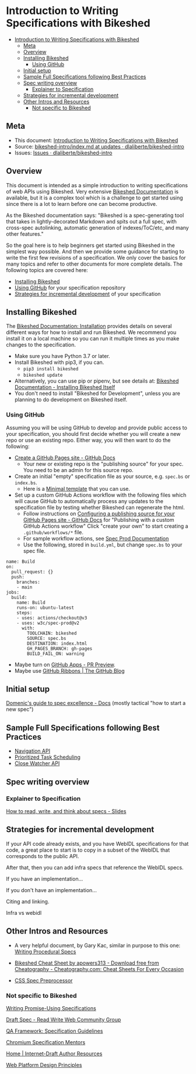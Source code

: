 # Introduction to Writing Specifications with Bikeshed

- [Introduction to Writing Specifications with Bikeshed](#introduction-to-writing-specifications-with-bikeshed)
  - [Meta](#meta)
  - [Overview](#overview)
  - [Installing Bikeshed](#installing-bikeshed)
    - [Using GitHub](#using-github)
  - [Initial setup](#initial-setup)
  - [Sample Full Specifications following Best Practices](#sample-full-specifications-following-best-practices)
  - [Spec writing overview](#spec-writing-overview)
    - [Explainer to Specification](#explainer-to-specification)
  - [Strategies for incremental development](#strategies-for-incremental-development)
  - [Other Intros and Resources](#other-intros-and-resources)
    - [Not specific to Bikeshed](#not-specific-to-bikeshed)

## Meta

- This document: [Introduction to Writing Specifications with Bikeshed](https://dlaliberte.github.io/bikeshed-intro/index.html)
- Source: [bikeshed-intro/index.md at updates · dlaliberte/bikeshed-intro](http://go/gh/dlaliberte/bikeshed-intro/blob/updates/index.md)
- Issues: [Issues · dlaliberte/bikeshed-intro](http://go/gh/dlaliberte/bikeshed-intro/issues)

## Overview

This document is intended as a simple introduction to writing specifications of web APIs using Bikeshed.  Very extensive [Bikeshed Documentation](https://tabatkins.github.io/bikeshed/) is available, but it is a complex tool which is a challenge to get started using since there is a lot to learn before one can become productive.

As the Bikeshed documentation says: "Bikeshed is a spec-generating tool that takes in lightly-decorated Markdown and spits out a full spec, with cross-spec autolinking, automatic generation of indexes/ToC/etc, and many other features."

So the goal here is to help beginners get started using Bikeshed in the simplest way possible. And then we provide some guidance for starting to write the first few revisions of a specification.  We only cover the basics for many topics and refer to other documents for more complete details.  The following topics are covered here:

- [Installing Bikeshed](#installing-bikeshed)
- [Using GitHub](#using-github) for your specification repository
- [Strategies for incremental development](#strategies-for-incremental-development) of your specification


## Installing Bikeshed

The [Bikeshed Documentation: Installation](https://tabatkins.github.io/bikeshed/#installing) provides details on  several different ways for how to install and run Bikeshed.  We recommend you install it on a local machine so you can run it multiple times as you make changes to the specification.

- Make sure you have Python 3.7 or later.
- Install Bikeshed with pip3, if you can.
  - `pip3 install bikeshed`
  - `bikeshed update`
- Alternatively, you can use pip or pipenv, but see details at: [Bikeshed Documentation - Installing Bikeshed Itself](https://tabatkins.github.io/bikeshed/#install-final)
- You don't need to install "Bikeshed for Development", unless you are planning to do development on Bikeshed itself.


### Using GitHub

Assuming you will be using GitHub to develop and provide public access to your specification, you should first decide whether you will create a new repo or use an existing repo.  Either way, you will then want to do the following:

- [Create a GitHub Pages site - GitHub Docs](https://docs.github.com/en/pages/getting-started-with-github-pages/creating-a-github-pages-site)
  - Your new or existing repo is the "publishing source" for your spec. You need to be an admin for this source repo.
- Create an initial "empty" specification file as your source, e.g. `spec.bs` or `index.bs`.
  - Here is a [Minimal template](http://go/gh/WICG/starter-kit/blob/main/templates/index.bs) that you can use.
- Set up a custom GitHub Actions workflow with the following files which will cause GitHub to automatically process any updates to the specification file by testing whether Bikeshed can regenerate the html.
  -  Follow instructions on [Configuring a publishing source for your GitHub Pages site - GitHub Docs](https://docs.github.com/en/pages/getting-started-with-github-pages/configuring-a-publishing-source-for-your-github-pages-site) for "Publishing with a custom GitHub Actions workflow"  Click "create your own" to start creating a `.github/workflows/*` file.
  - For sample workflow actions, see [Spec Prod Documentation](https://w3c.github.io/spec-prod/)
  - Use the following, stored in `build.yml`, but change `spec.bs` to your spec file.

```
name: Build
on:
  pull_request: {}
  push:
    branches:
    - main
jobs:
  build:
    name: Build
    runs-on: ubuntu-latest
    steps:
    - uses: actions/checkout@v3
    - uses: w3c/spec-prod@v2
      with:
        TOOLCHAIN: bikeshed
        SOURCE: spec.bs
        DESTINATION: index.html
        GH_PAGES_BRANCH: gh-pages
        BUILD_FAIL_ON: warning
```

- Maybe turn on [GitHub Apps - PR Preview](https://github.com/apps/pr-preview).
- Maybe use [GitHub Ribbons | The GitHub Blog](https://github.blog/2008-12-19-github-ribbons/)


## Initial setup

[Domenic's guide to spec excellence - Docs](http://doc/1cRVD1k-hDBGfLVwTG14P_ZqJLM4d5-Z4vpwYFb_4qks#heading=h.qc07m2oa0jm)
(mostly tactical "how to start a new spec")



## Sample Full Specifications following Best Practices

* [Navigation API](https://wicg.github.io/navigation-api/)
* [Prioritized Task Scheduling](https://wicg.github.io/scheduling-apis/)
* [Close Watcher API](https://wicg.github.io/close-watcher/)



## Spec writing overview

### Explainer to Specification

[How to read, write, and think about specs - Slides](http://go/how-to-specs#slide=id.p)

## Strategies for incremental development

If your API code already exists, and you have WebIDL specifications for that code, a great place to start is to copy in a subset of the WebIDL that corresponds to the public API.

After that, then you can add infra specs that reference the WebIDL specs.


If you have an implementation...

If you don't have an implementation...


Citing and linking.

Infra vs webidl

## Other Intros and Resources

* A very helpful document, by Gary Kac, similar in purpose to this one:
[Writing Procedural Specs](https://garykac.github.io/procspec/)

* [Bikeshed Cheat Sheet by apowers313 - Download free from Cheatography - Cheatography.com: Cheat Sheets For Every Occasion](https://cheatography.com/apowers313/cheat-sheets/bikeshed/)

* [CSS Spec Preprocessor](https://api.csswg.org/bikeshed/)

### Not specific to Bikeshed

[Writing Promise-Using Specifications](https://www.w3.org/2001/tag/doc/promises-guide)

[Draft Spec - Read Write Web Community Group](https://www.w3.org/community/rww/wiki/Draft_Spec)

[QA Framework: Specification Guidelines](http://go/w3cstd/qaframe-spec/)

[Chromium Specification Mentors](http://go/chromium-spec-mentors)

[Home | Internet-Draft Author Resources](https://authors.ietf.org/)

[Web Platform Design Principles](https://w3ctag.github.io/design-principles/)
